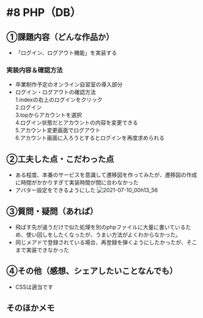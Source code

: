 # #8 PHP（DB）
## ①課題内容（どんな作品か）
- 「ログイン、ログアウト機能」を実装する

### 実装内容＆確認方法
- 卒業制作予定のオンライン自習室の導入部分
- ログイン・ログアウトの確認方法  
 1.indexの右上のログインをクリック    
 2.ログイン  
 3.topからアカウントを選択  
 4.ログイン状態だとアカウントの内容を変更できる  
 5.アカウント変更画面でログアウト  
 6.アカウント画面に入ろうとするとログインを再度求められる  

## ②工夫した点・こだわった点
- ある程度、本番のサービスを意識して遷移図を作ってみたが、遷移図の作成に時間がかかりすぎて実装時間が間に合わなかった
- アバター設定をできるようにした
![2021-07-10_00h13_56](https://user-images.githubusercontent.com/69302785/125102667-80b7ee80-e116-11eb-8042-e456afd760dd.png)
## ③質問・疑問（あれば）
- 飛ばす先が違うだけで似た処理を別のphpファイルに大量に書いているため、使い回しをしたくなったが、うまい方法がよくわからなかった。  
- 同じメアドで登録されている場合、再登録を弾くようにしたかったが、そこまで実装できなかった

## ④その他（感想、シェアしたいことなんでも）
- CSSは適当です

## そのほかメモ
